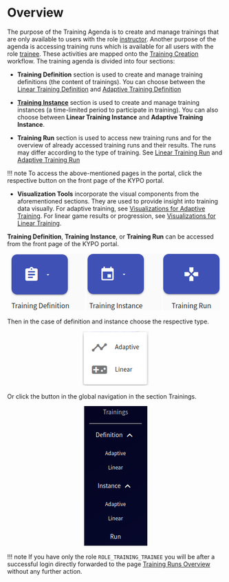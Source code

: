 # Overview

The purpose of the Training Agenda is to create and manage trainings that are only available to users with the role [instructor](../../../user-guide-advanced/users-and-groups/roles/#instructor). Another purpose of the agenda is accessing training runs which is available for all users with the role [trainee](../../../user-guide-advanced/users-and-groups/roles/#trainee). These activities are mapped onto the [Training Creation](../../../basic-concepts/typical-workflow-for-training/#training-creation) workflow. The training agenda is divided into four sections:

* **Training Definition** section is used to create and manage training definitions (the content of trainings). You can choose between the [Linear Training Definition](training-definition/linear-training-definition.md) and [Adaptive Training Definition](training-definition/adaptive-training-definition.md)
 
* **[Training Instance](training-instance.md)** section is used to create and manage training instances (a time-limited period to participate in training). You can also choose between **Linear Training Instance** and **Adaptive Training Instance**. 

* **Training Run** section is used to access new training runs and for the overview of already accessed training runs and their results. The runs may differ according to the type of training. See [Linear Training Run](training-run/linear-training-run.md) and [Adaptive Training Run](training-run/adaptive-training-run.md)

!!! note
    To access the above-mentioned pages in the portal, click the respective button on the front page of the KYPO portal. 

* **Visualization Tools** incorporate the visual components from the aforementioned sections. They are used to provide insight into training data visually. For adaptive training, see [Visualizations for Adaptive Training](visualizations/visualizations-for-adaptive.md). For linear game results or progression, see [Visualizations for Linear Training](visualizations/visualizations-for-linear.md).

**Training Definition**, **Training Instance**, or **Training Run** can be accessed from the front page of the KYPO portal.

<p align="center">
  <img src="../../../img/user-guide-basic/training-agenda/overview/home-page-training-definition-button.png">  <img src="../../../img/user-guide-basic/training-agenda/overview/home-page-training-instance-button.png"> <img src="../../../img/user-guide-basic/training-agenda/overview/home-page-training-run-button.png">
</p>

Then in the case of definition and instance choose the respective type. 

<p align="center">
  <img src="../../../img/user-guide-basic/training-agenda/overview/home-page-adaptive-or-linear-menu.png">
</p>

Or click the button in the global navigation in the section Trainings.

<p align="center">
  <img src="../../../img/user-guide-basic/training-agenda/overview/training-agenda-left-panel.png">
</p>

!!! note
    If you have only the role `ROLE_TRAINING_TRAINEE` you will be after a successful login directly forwarded to the page [Training Runs Overview](../training-run/linear-training-run/#training-runs-overview) without any further action.
